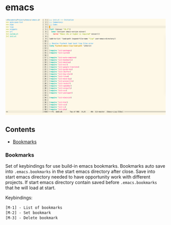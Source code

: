# emacs

![emacs](./screenshot.png)

## Contents

- [Bookmarks](#bookmarks)

### Bookmarks

Set of keybindings for use build-in emacs bookmarks.
Bookmarks auto save into `.emacs.bookmarks` in the start emacs directory after close.
Save into start emacs directory needed to have opportunity work with different projects.
If start emacs directory contain saved before `.emacs.bookmarks` that he will load at start.

Keybindings:
```
[M-1] - List of bookmarks
[M-2] - Set bookmark
[M-3] - Delete bookmark
```
